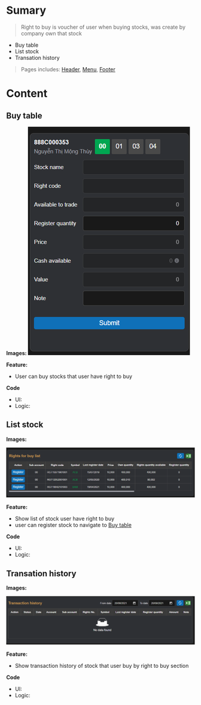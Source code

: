 # Sumary
> Right to buy is voucher of user when buying stocks, was create by company own that stock
- Buy table
- List stock 
- Transation history
> Pages includes: [Header](../../Common%20UI/Header.md), [Menu](../../Common%20UI/Menu.md), [Footer](../../Common%20UI/Footer.md) 
# Content
## Buy table

**Images:**
![](images/user%20table.png)

**Feature:**
- User can buy stocks that user have right to buy

**Code**

- UI:
- Logic:
## List stock 

**Images:**

![](images/listStock.png)

**Feature:**
- Show list of stock user have right to buy
- user can register stock to navigate to [Buy table](#Buy%20table)

**Code**
- UI:
- Logic:
## Transation history

**Images:**

![](images/Transaction%20history.png)

**Feature:**
- Show transaction history of stock that user buy by right to buy section

**Code**
- UI:
- Logic:
